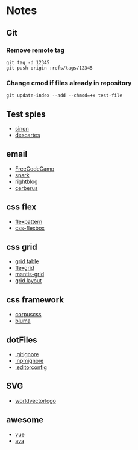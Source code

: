 # Notes

## Git

### Remove remote tag
```console
git tag -d 12345
git push origin :refs/tags/12345
```

### Change cmod if files already in repository
```console
git update-index --add --chmod=+x test-file
```

## Test spies
- [sinon](https://github.com/sinonjs/sinon)
- [descartes](https://github.com/mariusGundersen/descartes)

## email
- [FreeCodeCamp](https://medium.freecodecamp.com/the-fab-four-technique-to-create-responsive-emails-without-media-queries-baf11fdfa848#.lrdf9zegi)
- [spark](https://spark.ru/startup/pechkin-mail/blog/13313/vyorstka-pisem-60-poleznih-resursov-rukovodstv-i-issledovanij)
- [rightblog](http://rightblog.ru/2953)
- [cerberus](http://tedgoas.github.io/Cerberus/)

## css flex
- [flexpattern](http://www.flexboxpatterns.com/home)
- [css-flexbox](http://premium.wpmudev.org/blog/css-flexbox/)

## css grid
- [grid table](http://mdo.github.io/table-grid/)
- [flexgrid](http://flexboxgrid.com/)
- [mantis-grid](http://mantisjs.github.io/mantis-grid/)
- [grid layout](https://www.rachelandrew.co.uk/archives/2016/03/16/css-exclusions-and-grid-layout/)

## css framework
- [corpuscss](http://corpuscss.com/)
- [bluma](http://bulma.io/)


## dotFiles
- [.gitignore](https://github.com/GitScrum/Notes/blob/master/.gitignore)
- [.npmignore](https://github.com/GitScrum/Notes/blob/master/.npmignore)
- [.editorconfig](https://github.com/GitScrum/Notes/blob/master/.editorconfig)

## SVG
- [worldvectorlogo](https://worldvectorlogo.com/)

## awesome
- [vue](https://github.com/vuejs/awesome-vue)
- [ava](https://github.com/sindresorhus/awesome-ava)
